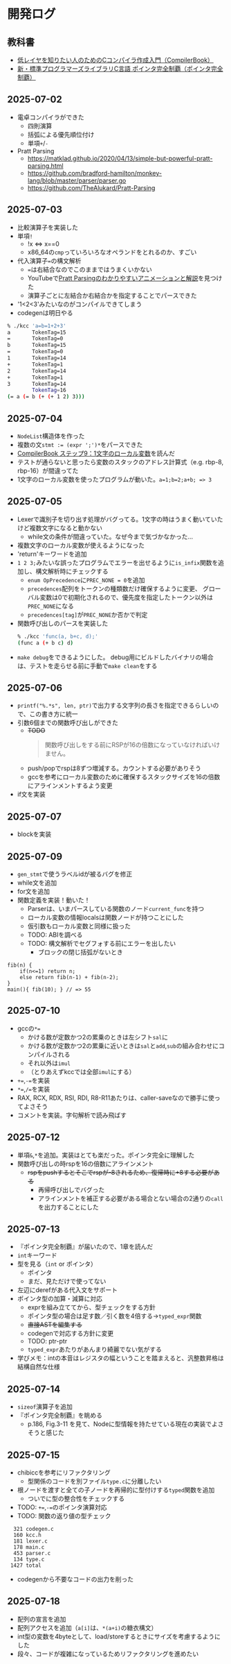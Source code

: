 # 開発ログ

## 教科書
- [低レイヤを知りたい人のためのCコンパイラ作成入門（CompilerBook）](https://www.sigbus.info/compilerbook#)
- [新・標準プログラマーズライブラリC言語 ポインタ完全制覇（ポインタ完全制覇）](https://gihyo.jp/book/2017/978-4-7741-9381-6)

## 2025-07-02
- 電卓コンパイラができた
  - 四則演算
  - 括弧による優先順位付け
  - 単項`+`/`-`
- Pratt Parsing
  - https://matklad.github.io/2020/04/13/simple-but-powerful-pratt-parsing.html
  - https://github.com/bradford-hamilton/monkey-lang/blob/master/parser/parser.go
  - https://github.com/TheAlukard/Pratt-Parsing

## 2025-07-03
- 比較演算子を実装した
- 単項`!`
  - !x <=> x==0
  - x86_64の`cmp`っていろいろなオペランドをとれるのか、すごい
- 代入演算子`=`の構文解析
  - `=`は右結合なのでこのままではうまくいかない
  - YouTubeで[Pratt Parsingのわかりやすいアニメーションと解説](https://youtu.be/0c8b7YfsBKs?si=caL7g6vM6oz02IS4)を見つけた
  - 演算子ごとに左結合か右結合かを指定することでパースできた
- '1<2<3'みたいなのがコンパイルできてしまう
- codegenは明日やる

```sh
% ./kcc 'a=b=1+2+3'
a       TokenTag=15
=       TokenTag=0
b       TokenTag=15
=       TokenTag=0
1       TokenTag=14
+       TokenTag=1
2       TokenTag=14
+       TokenTag=1
3       TokenTag=14
        TokenTag=16
(= a (= b (+ (+ 1 2) 3)))
```

## 2025-07-04
- `NodeList`構造体を作った
- 複数の文`stmt := (expr ';')*`をパースできた
- [CompilerBook ステップ9：1文字のローカル変数](https://www.sigbus.info/compilerbook#ステップ91文字のローカル変数)を読んだ
- テストが通らないと思ったら変数のスタックのアドレス計算式（e.g. rbp-8, rbp-16）が間違ってた
- 1文字のローカル変数を使ったプログラムが動いた。`a=1;b=2;a+b; => 3`

## 2025-07-05
- Lexerで識別子を切り出す処理がバグってる。1文字の時はうまく動いていたけど複数文字になると動かない
  - while文の条件が間違っていた。なぜ今まで気づかなかった…
- 複数文字のローカル変数が使えるようになった
- 'return'キーワードを追加
- `1 2 3;`みたいな誤ったプログラムでエラーを出せるように`is_infix`関数を追加し、構文解析時にチェックする
  - `enum OpPrecedence`に`PREC_NONE = 0`を追加
  - `precedences`配列をトークンの種類数だけ確保するように変更、
    グローバル変数は0で初期化されるので、優先度を指定したトークン以外は`PREC_NONE`になる
  - `precedences[tag]`が`PREC_NONE`か否かで判定
- 関数呼び出しのパースを実装した
  ```sh
  % ./kcc 'func(a, b+c, d);'
  (func a (+ b c) d)
  ```
- `make debug`をできるようにした。
  debug用にビルドしたバイナリの場合は、テストを走らせる前に手動で`make clean`をする

## 2025-07-06
- `printf("%.*s", len, ptr)`で出力する文字列の長さを指定できるらしいので、この書き方に統一
- 引数6個までの関数呼び出しができた
  - ~~TODO~~
    > 関数呼び出しをする前にRSPが16の倍数になっていなければいけません。
  - push/popでrspは8ずつ増減する。カウントする必要がありそう
  - gccを参考にローカル変数のために確保するスタックサイズを16の倍数にアラインメントするよう変更
- if文を実装

## 2025-07-07
- blockを実装

## 2025-07-09
- `gen_stmt`で使うラベルidが被るバグを修正
- while文を追加
- for文を追加
- 関数定義を実装！動いた！
  - Parserは、いまパースしている関数のノード`current_func`を持つ
  - ローカル変数の情報localsは関数ノードが持つことにした
  - 仮引数もローカル変数と同様に扱った
  - TODO: ABIを調べる
  - TODO: 構文解析でセグフォする前にエラーを出したい
    - ブロックの閉じ括弧がないとき
```
fib(n) {
    if(n<=1) return n;
    else return fib(n-1) + fib(n-2);
}
main(){ fib(10); } // => 55
```

## 2025-07-10
- gccの`*=`
  - かける数が定数かつ2の累乗のときは左シフト`sal`に
  - かける数が定数かつ2の累乗に近いときは`sal`と`add`,`sub`の組み合わせにコンパイルされる
  - それ以外は`imul`
  - （とりあえずkccでは全部`imul`にする）
- `+=`,`-=`を実装
- `*=`,`/=`を実装
- RAX, RCX, RDX, RSI, RDI, R8-R11あたりは、caller-saveなので勝手に使ってよさそう
- コメントを実装。字句解析で読み飛ばす

## 2025-07-12
- 単項`&`,`*`を追加。実装はとても楽だった。ポインタ完全に理解した
- 関数呼び出しの時rspを16の倍数にアラインメント
  - ~~rspをpushするとそこでrspが-8されるため、復帰時に+8する必要がある~~
    - 再帰呼び出しでバグった
    - アラインメントを補正する必要がある場合とない場合の2通りの`call`を出力することにした

## 2025-07-13
- 『ポインタ完全制覇』が届いたので、1章を読んだ
- `int`キーワード
- 型を見る（`int` or ポインタ）
  - ポインタ
  - まだ、見ただけで使ってない
- 左辺にderefがある代入文をサポート
- ポインタ型の加算・減算に対応
  - exprを組み立ててから、型チェックをする方針
  - ポインタ型の場合は足す数／引く数を4倍する->`typed_expr`関数
  - ~~直接ASTを編集する~~
  - codegenで対応する方針に変更
  - TODO: ptr-ptr
  - `typed_expr`あたりがあんまり綺麗でない気がする
- 学びメモ：intの本音はレジスタの幅ということを踏まえると、汎整数昇格は結構自然な仕様

## 2025-07-14
- `sizeof`演算子を追加
- 『ポインタ完全制覇』を眺める
  - p.186, Fig.3-11 を見て、Nodeに型情報を持たせている現在の実装でよさそうと感じた

## 2025-07-15
- chibiccを参考にリファクタリング
  - 型関係のコードを別ファイル`type.c`に分離したい
- 根ノードを渡すと全ての子ノードを再帰的に型付けする`typed`関数を追加
  - ついでに型の整合性をチェックする
- TODO: `+=`,`-=`のポインタ演算対応
- TODO: 関数の返り値の型チェック
```
  321 codegen.c
  160 kcc.h
  181 lexer.c
  178 main.c
  453 parser.c
  134 type.c
 1427 total
```
- codegenから不要なコードの出力を削った

## 2025-07-18
- 配列の宣言を追加
- 配列アクセスを追加（`a[i]`は、`*(a+i)`の糖衣構文）
- int型の変数を4byteとして、load/storeするときにサイズを考慮するようにした
- 段々、コードが複雑になっているためリファクタリングを進めたい
